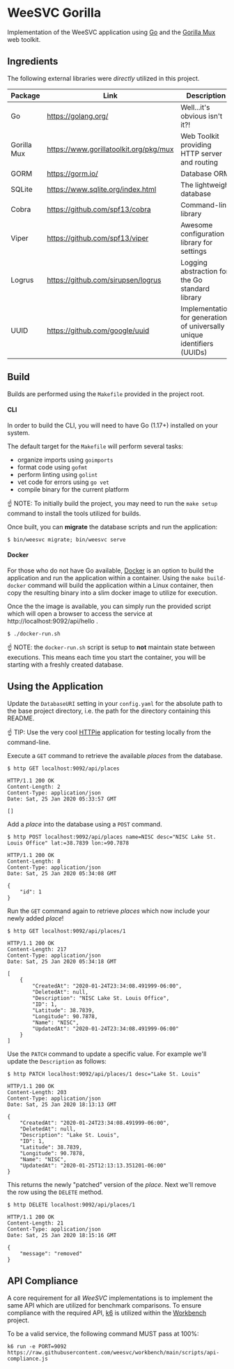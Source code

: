 # WeeSVC Gorilla
Implementation of the WeeSVC application using [Go](https://golang.org/) and the [Gorilla Mux](https://www.gorillatoolkit.org/pkg/mux) 
web toolkit.

## Ingredients
The following external libraries were *directly* utilized in this project.

| Package     | Link                                   | Description                                                             |
| ---         | ---                                    | ---                                                                     |
| Go          | https://golang.org/                    | Well...it's obvious isn't it?!                                          |
| Gorilla Mux | https://www.gorillatoolkit.org/pkg/mux | Web Toolkit providing HTTP server and routing                           |
| GORM        | https://gorm.io/                       | Database ORM                                                            |
| SQLite      | https://www.sqlite.org/index.html      | The lightweight database                                                |
| Cobra       | https://github.com/spf13/cobra         | Command-line library                                                    |
| Viper       | https://github.com/spf13/viper         | Awesome configuration library for settings                              |
| Logrus      | https://github.com/sirupsen/logrus     | Logging abstraction for the Go standard library                         |
| UUID        | https://github.com/google/uuid         | Implementation for generation of universally unique identifiers (UUIDs) |

## Build
Builds are performed using the `Makefile` provided in the project root.  

#### CLI
In order to build the CLI, you will need to have Go (1.17+) installed on your system.

The default target for the `Makefile` will perform several tasks: 
* organize imports using `goimports`
* format code using `gofmt`
* perform linting using `golint`
* vet code for errors using `go vet`
* compile binary for the current platform

:point_up: NOTE: To initially build the project, you may need to run the `make setup` command to install the tools utilized for builds.

Once built, you can **migrate** the database scripts and run the application:
```shell script
$ bin/weesvc migrate; bin/weesvc serve
```
#### Docker
For those who do not have Go available, [Docker](https://hub.docker.com/) is an option to build the application and run 
the application within a container.  Using the `make build-docker` command will build the application within a Linux
container, then copy the resulting binary into a slim docker image to utilize for execution.

Once the the image is available, you can simply run the provided script which will open a browser to access the service
at http://localhost:9092/api/hello .

```shell script
$ ./docker-run.sh
```
:point_up: NOTE: the `docker-run.sh` script is setup to **not** maintain state between executions.  This means each
time you start the container, you will be starting with a freshly created database.

## Using the Application
Update the `DatabaseURI` setting in your `config.yaml` for the absolute path to the base project directory, 
i.e. the path for the directory containing this README.

:point_up: TIP: Use the very cool [HTTPie](https://httpie.org/) application for testing locally from the command-line.  

Execute a `GET` command to retrieve the available _places_ from the database.
```shell script
$ http GET localhost:9092/api/places

HTTP/1.1 200 OK
Content-Length: 2
Content-Type: application/json
Date: Sat, 25 Jan 2020 05:33:57 GMT

[]
```
Add a _place_ into the database using a `POST` command.
```shell script
$ http POST localhost:9092/api/places name=NISC desc="NISC Lake St. Louis Office" lat:=38.7839 lon:=90.7878

HTTP/1.1 200 OK
Content-Length: 8
Content-Type: application/json
Date: Sat, 25 Jan 2020 05:34:08 GMT

{
    "id": 1
}
```
Run the `GET` command again to retrieve _places_ which now include your newly added _place_!
```shell script
$ http GET localhost:9092/api/places/1

HTTP/1.1 200 OK
Content-Length: 217
Content-Type: application/json
Date: Sat, 25 Jan 2020 05:34:18 GMT

[
    {
        "CreatedAt": "2020-01-24T23:34:08.491999-06:00",
        "DeletedAt": null,
        "Description": "NISC Lake St. Louis Office",
        "ID": 1,
        "Latitude": 38.7839,
        "Longitude": 90.7878,
        "Name": "NISC",
        "UpdatedAt": "2020-01-24T23:34:08.491999-06:00"
    }
]
```
Use the `PATCH` command to update a specific value.  For example we'll update the `Description` as follows:
```shell script
$ http PATCH localhost:9092/api/places/1 desc="Lake St. Louis"

HTTP/1.1 200 OK
Content-Length: 203
Content-Type: application/json
Date: Sat, 25 Jan 2020 18:13:13 GMT

{
    "CreatedAt": "2020-01-24T23:34:08.491999-06:00",
    "DeletedAt": null,
    "Description": "Lake St. Louis",
    "ID": 1,
    "Latitude": 38.7839,
    "Longitude": 90.7878,
    "Name": "NISC",
    "UpdatedAt": "2020-01-25T12:13:13.351201-06:00"
}
```
This returns the newly "patched" version of the _place_.  Next we'll remove the row using the `DELETE` method.
```shell script
$ http DELETE localhost:9092/api/places/1

HTTP/1.1 200 OK
Content-Length: 21
Content-Type: application/json
Date: Sat, 25 Jan 2020 18:15:16 GMT

{
    "message": "removed"
}
```

## API Compliance
A core requirement for all _WeeSVC_ implementations is to implement the same API which are utilized for benchmark comparisons. To ensure compliance with the required API, [k6](https://k6.io/) is utilized within the [Workbench](https://github.com/weesvc/workbench) project.

To be a valid service, the following command MUST pass at 100%:
```
k6 run -e PORT=9092 https://raw.githubusercontent.com/weesvc/workbench/main/scripts/api-compliance.js
```
